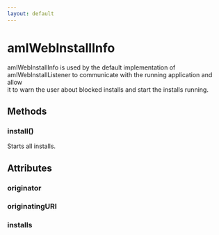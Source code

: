 ```yaml
---
layout: default
---
```


# amIWebInstallInfo #
  
amIWebInstallInfo is used by the default implementation of  
amIWebInstallListener to communicate with the running application and allow  
it to warn the user about blocked installs and start the installs running.  
  

## Methods ##

### install() ###
  
Starts all installs.  
  

## Attributes ##

### originator ###

### originatingURI ###

### installs ###
